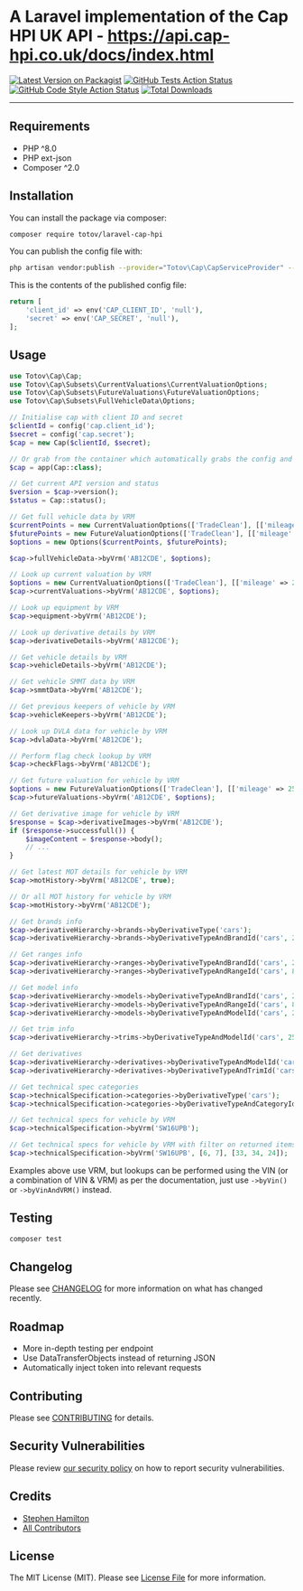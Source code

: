 # A Laravel implementation of the Cap HPI UK API - https://api.cap-hpi.co.uk/docs/index.html

[![Latest Version on Packagist](https://img.shields.io/packagist/v/totov/laravel-cap-hpi.svg?style=flat-square)](https://packagist.org/packages/totov/laravel-cap-hpi)
[![GitHub Tests Action Status](https://img.shields.io/github/workflow/status/totov/laravel-cap-hpi/run-tests?label=tests)](https://github.com/totov/laravel-cap-hpi/actions?query=workflow%3Arun-tests+branch%3Amain)
[![GitHub Code Style Action Status](https://img.shields.io/github/workflow/status/totov/laravel-cap-hpi/Check%20&%20fix%20styling?label=code%20style)](https://github.com/totov/laravel-cap-hpi/actions?query=workflow%3A"Check+%26+fix+styling"+branch%3Amain)
[![Total Downloads](https://img.shields.io/packagist/dt/totov/laravel-cap-hpi.svg?style=flat-square)](https://packagist.org/packages/totov/laravel-cap-hpi)

---

## Requirements

- PHP ^8.0
- PHP ext-json
- Composer ^2.0

## Installation

You can install the package via composer:

```bash
composer require totov/laravel-cap-hpi
```

You can publish the config file with:

```bash
php artisan vendor:publish --provider="Totov\Cap\CapServiceProvider" --tag="laravel-cap-hpi-config"
```

This is the contents of the published config file:

```php
return [
    'client_id' => env('CAP_CLIENT_ID', 'null'),
    'secret' => env('CAP_SECRET', 'null'),
];
```

## Usage

```php
use Totov\Cap\Cap;
use Totov\Cap\Subsets\CurrentValuations\CurrentValuationOptions;
use Totov\Cap\Subsets\FutureValuations\FutureValuationOptions;
use Totov\Cap\Subsets\FullVehicleData\Options;

// Initialise cap with client ID and secret
$clientId = config('cap.client_id');
$secret = config('cap.secret');
$cap = new Cap($clientId, $secret);

// Or grab from the container which automatically grabs the config and creates a singleton
$cap = app(Cap::class);

// Get current API version and status
$version = $cap->version();
$status = Cap::status();

// Get full vehicle data by VRM
$currentPoints = new CurrentValuationOptions(['TradeClean'], [['mileage' => 20000]]);
$futurePoints = new FutureValuationOptions(['TradeClean'], [['mileage' => 25000, 'valuationDate' => '2021-09-19']]);
$options = new Options($currentPoints, $futurePoints);

$cap->fullVehicleData->byVrm('AB12CDE', $options);

// Look up current valuation by VRM
$options = new CurrentValuationOptions(['TradeClean'], [['mileage' => 20000]]);
$cap->currentValuations->byVrm('AB12CDE', $options);

// Look up equipment by VRM
$cap->equipment->byVrm('AB12CDE');

// Look up derivative details by VRM
$cap->derivativeDetails->byVrm('AB12CDE');

// Get vehicle details by VRM
$cap->vehicleDetails->byVrm('AB12CDE');

// Get vehicle SMMT data by VRM
$cap->smmtData->byVrm('AB12CDE');

// Get previous keepers of vehicle by VRM
$cap->vehicleKeepers->byVrm('AB12CDE');

// Look up DVLA data for vehicle by VRM
$cap->dvlaData->byVrm('AB12CDE');

// Perform flag check lookup by VRM
$cap->checkFlags->byVrm('AB12CDE');

// Get future valuation for vehicle by VRM
$options = new FutureValuationOptions(['TradeClean'], [['mileage' => 25000, 'valuationDate' => '2021-09-19']]);
$cap->futureValuations->byVrm('AB12CDE', $options);

// Get derivative image for vehicle by VRM
$response = $cap->derivativeImages->byVrm('AB12CDE');
if ($response->successfull()) {
    $imageContent = $response->body();
    // ...
}

// Get latest MOT details for vehicle by VRM
$cap->motHistory->byVrm('AB12CDE', true);

// Or all MOT history for vehicle by VRM
$cap->motHistory->byVrm('AB12CDE');

// Get brands info
$cap->derivativeHierarchy->brands->byDerivativeType('cars');
$cap->derivativeHierarchy->brands->byDerivativeTypeAndBrandId('cars', 25545);

// Get ranges info
$cap->derivativeHierarchy->ranges->byDerivativeTypeAndBrandId('cars', 25545);
$cap->derivativeHierarchy->ranges->byDerivativeTypeAndRangeId('cars', 89);

// Get model info
$cap->derivativeHierarchy->models->byDerivativeTypeAndBrandId('cars', 25545);
$cap->derivativeHierarchy->models->byDerivativeTypeAndRangeId('cars', 89);
$cap->derivativeHierarchy->models->byDerivativeTypeAndModelId('cars', 25547);

// Get trim info
$cap->derivativeHierarchy->trims->byDerivativeTypeAndModelId('cars', 25547);

// Get derivatives
$cap->derivativeHierarchy->derivatives->byDerivativeTypeAndModelId('cars', 25547);
$cap->derivativeHierarchy->derivatives->byDerivativeTypeAndTrimId('cars', 10619);

// Get technical spec categories
$cap->technicalSpecification->categories->byDerivativeType('cars');
$cap->technicalSpecification->categories->byDerivativeTypeAndCategoryId('cars', 8);

// Get technical specs for vehicle by VRM
$cap->technicalSpecification->byVrm('SW16UPB');

// Get technical specs for vehicle by VRM with filter on returned items (category IDs and item IDs)
$cap->technicalSpecification->byVrm('SW16UPB', [6, 7], [33, 34, 24]);
```

Examples above use VRM, but lookups can be performed using the VIN (or a combination of VIN & VRM) as per the documentation, just use `->byVin()` or `->byVinAndVRM()` instead.

## Testing

```bash
composer test
```

## Changelog

Please see [CHANGELOG](CHANGELOG.md) for more information on what has changed recently.

## Roadmap

- More in-depth testing per endpoint
- Use DataTransferObjects instead of returning JSON
- Automatically inject token into relevant requests

## Contributing

Please see [CONTRIBUTING](.github/CONTRIBUTING.md) for details.

## Security Vulnerabilities

Please review [our security policy](../../security/policy) on how to report security vulnerabilities.

## Credits

- [Stephen Hamilton](https://github.com/totov)
- [All Contributors](../../contributors)

## License

The MIT License (MIT). Please see [License File](LICENSE.md) for more information.
